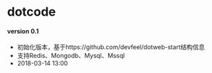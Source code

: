 # dotcode

#### version 0.1
* 初始化版本，基于https://github.com/devfeel/dotweb-start结构信息
* 支持Redis、Mongodb、Mysql、Mssql
* 2018-03-14 13:00